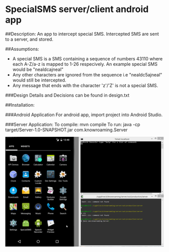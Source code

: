 # SpecialSMS server/client android app

##Description:
An app to intercept special SMS. Intercepted SMS are sent to a server, and stored.

##Assumptions:
* A special SMS is a SMS containing a sequence of numbers 43110 where each A-Z/a-z is mapped to 1-26 respecively. An example special SMS would be "nealdcajneal"
* Any other characters are ignored from the sequence i.e "nealdc5ajneal" would still be intercepted.  
* Any message that ends with the character 'z'/'Z' is not a special SMS.  

###Design Details and Decisions can be found in design.txt

##Installation:

###Android Application
For android app, import project into Android Studio.  

###Server Application:
To compile:
    mvn compile
To run:
    java -cp target/Server-1.0-SNAPSHOT.jar com.knowroaming.Server



![alt text](https://raw.githubusercontent.com/nealmanaktola/specialsms/master/specialsms.gif "Logo Title Text 1")

